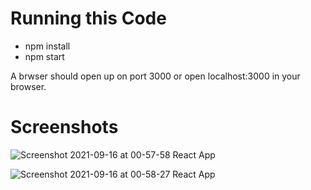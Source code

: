 # Running this Code
- npm install
- npm start

A brwser should open up on port 3000 or open localhost:3000 in your browser.
# Screenshots

![Screenshot 2021-09-16 at 00-57-58 React App](https://user-images.githubusercontent.com/20626166/133497296-23ebd115-2262-41c0-97b4-ef5cd761f56d.png)

![Screenshot 2021-09-16 at 00-58-27 React App](https://user-images.githubusercontent.com/20626166/133497280-6a52e318-6115-4e9c-ab1a-0c87262f4d91.png)
